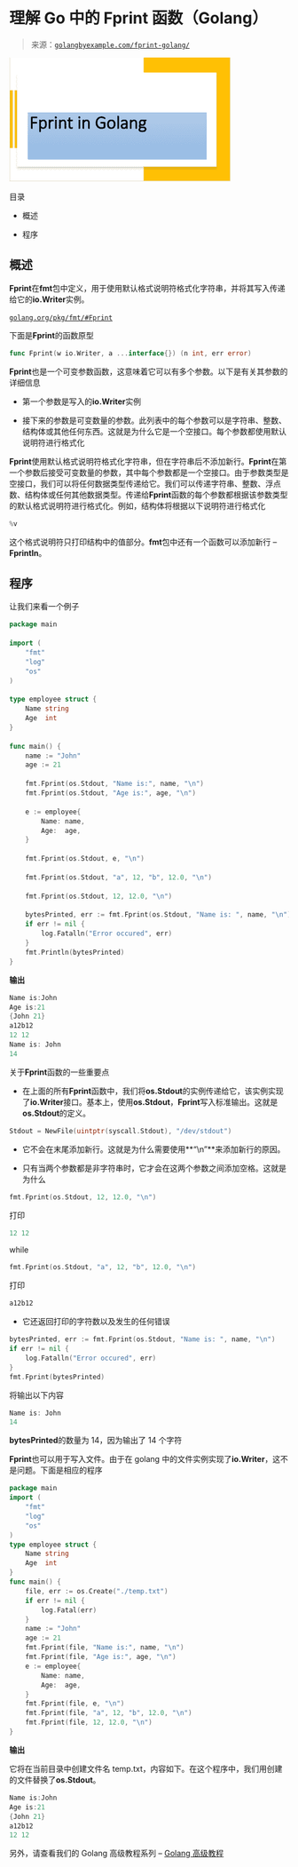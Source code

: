 <!--yml

类别：未分类

日期：2024-10-13 06:36:05

-->

# 理解 Go 中的 Fprint 函数（Golang）

> 来源：[`golangbyexample.com/fprint-golang/`](https://golangbyexample.com/fprint-golang/)

![](img/73f3f2483c5496743de2017b97b4b213.png)

目录

+   概述

+   程序

## **概述**

**Fprint**在**fmt**包中定义，用于使用默认格式说明符格式化字符串，并将其写入传递给它的**io.Writer**实例。

[`golang.org/pkg/fmt/#Fprint`](https://golang.org/pkg/fmt/#Fprint)

下面是**Fprint**的函数原型

```go
func Fprint(w io.Writer, a ...interface{}) (n int, err error)
```

**Fprint**也是一个可变参数函数，这意味着它可以有多个参数。以下是有关其参数的详细信息

+   第一个参数是写入的**io.Writer**实例

+   接下来的参数是可变数量的参数。此列表中的每个参数可以是字符串、整数、结构体或其他任何东西。这就是为什么它是一个空接口。每个参数都使用默认说明符进行格式化

**Fprint**使用默认格式说明符格式化字符串，但在字符串后不添加新行。**Fprint**在第一个参数后接受可变数量的参数，其中每个参数都是一个空接口。由于参数类型是空接口，我们可以将任何数据类型传递给它。我们可以传递字符串、整数、浮点数、结构体或任何其他数据类型。传递给**Fprint**函数的每个参数都根据该参数类型的默认格式说明符进行格式化。例如，结构体将根据以下说明符进行格式化

```go
%v
```

这个格式说明符只打印结构中的值部分。**fmt**包中还有一个函数可以添加新行 – **Fprintln**。

## **程序**

让我们来看一个例子

```go
package main

import (
	"fmt"
	"log"
	"os"
)

type employee struct {
	Name string
	Age  int
}

func main() {
	name := "John"
	age := 21

	fmt.Fprint(os.Stdout, "Name is:", name, "\n")
	fmt.Fprint(os.Stdout, "Age is:", age, "\n")

	e := employee{
		Name: name,
		Age:  age,
	}

	fmt.Fprint(os.Stdout, e, "\n")

	fmt.Fprint(os.Stdout, "a", 12, "b", 12.0, "\n")

	fmt.Fprint(os.Stdout, 12, 12.0, "\n")

	bytesPrinted, err := fmt.Fprint(os.Stdout, "Name is: ", name, "\n")
	if err != nil {
		log.Fatalln("Error occured", err)
	}
	fmt.Println(bytesPrinted)
}
```

**输出**

```go
Name is:John
Age is:21
{John 21}
a12b12
12 12
Name is: John
14
```

关于**Fprint**函数的一些重要点

+   在上面的所有**Fprint**函数中，我们将**os.Stdout**的实例传递给它，该实例实现了**io.Writer**接口。基本上，使用**os.Stdout**，**Fprint**写入标准输出。这就是**os.Stdout**的定义。

```go
Stdout = NewFile(uintptr(syscall.Stdout), "/dev/stdout")
```

+   它不会在末尾添加新行。这就是为什么需要使用**“\n”**来添加新行的原因。

+   只有当两个参数都是非字符串时，它才会在这两个参数之间添加空格。这就是为什么

```go
fmt.Fprint(os.Stdout, 12, 12.0, "\n")
```

打印

```go
12 12
```

while

```go
fmt.Fprint(os.Stdout, "a", 12, "b", 12.0, "\n")
```

打印

```go
a12b12
```

+   它还返回打印的字符数以及发生的任何错误

```go
bytesPrinted, err := fmt.Fprint(os.Stdout, "Name is: ", name, "\n")
if err != nil {
    log.Fatalln("Error occured", err)
}
fmt.Fprint(bytesPrinted)
```

将输出以下内容

```go
Name is: John
14
```

**bytesPrinted**的数量为 14，因为输出了 14 个字符

**Fprint**也可以用于写入文件。由于在 golang 中的文件实例实现了**io.Writer**，这不是问题。下面是相应的程序

```go
package main
import (
    "fmt"
    "log"
    "os"
)
type employee struct {
    Name string
    Age  int
}
func main() {
    file, err := os.Create("./temp.txt")
    if err != nil {
        log.Fatal(err)
    }
    name := "John"
    age := 21
    fmt.Fprint(file, "Name is:", name, "\n")
    fmt.Fprint(file, "Age is:", age, "\n")
    e := employee{
        Name: name,
        Age:  age,
    }
    fmt.Fprint(file, e, "\n")
    fmt.Fprint(file, "a", 12, "b", 12.0, "\n")
    fmt.Fprint(file, 12, 12.0, "\n")
}
```

**输出**

它将在当前目录中创建文件名 temp.txt，内容如下。在这个程序中，我们用创建的文件替换了**os.Stdout**。

```go
Name is:John
Age is:21
{John 21}
a12b12
12 12
```

另外，请查看我们的 Golang 高级教程系列 – [Golang 高级教程](https://golangbyexample.com/golang-comprehensive-tutorial/)


